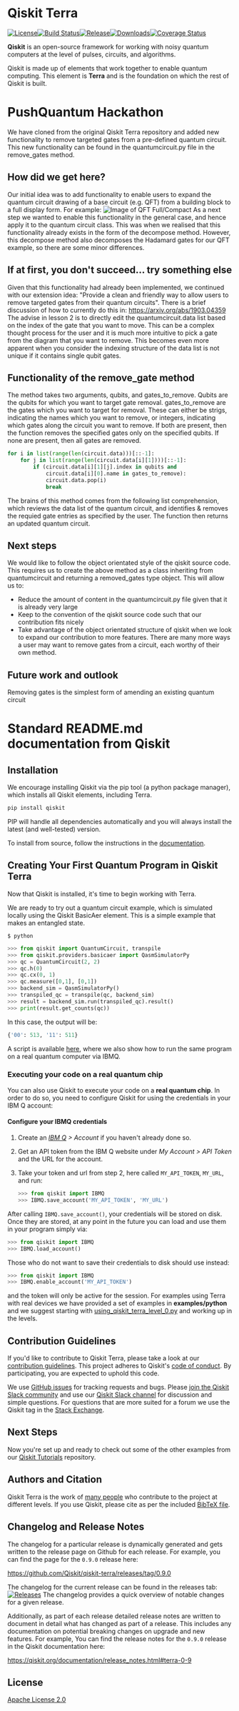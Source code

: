 # Qiskit Terra
[![License](https://img.shields.io/github/license/Qiskit/qiskit-terra.svg?style=popout-square)](https://opensource.org/licenses/Apache-2.0)<!--- long-description-skip-begin -->[![Build Status](https://img.shields.io/travis/com/Qiskit/qiskit-terra/master.svg?style=popout-square)](https://travis-ci.com/Qiskit/qiskit-terra)[![Release](https://img.shields.io/github/release/Qiskit/qiskit-terra.svg?style=popout-square)](https://github.com/Qiskit/qiskit-terra/releases)[![Downloads](https://img.shields.io/pypi/dm/qiskit-terra.svg?style=popout-square)](https://pypi.org/project/qiskit-terra/)[![Coverage Status](https://coveralls.io/repos/github/Qiskit/qiskit-terra/badge.svg?branch=main)](https://coveralls.io/github/Qiskit/qiskit-terra?branch=main)<!--- long-description-skip-end -->

**Qiskit** is an open-source framework for working with noisy quantum computers at the level of pulses, circuits, and algorithms.

Qiskit is made up of elements that work together to enable quantum computing. This element is **Terra** and is the foundation on which the rest of Qiskit is built.

# PushQuantum Hackathon
We have cloned from the original Qiskit Terra repository and added new functionality to remove targeted gates from a pre-defined quantum circuit. This new functionality can be found in the quantumcircuit.py file in the remove_gates method.

## How did we get here?
Our initial idea was to add functionality to enable users to expand the quantum circuit drawing of a base circuit (e.g. QFT) from a
building block to a full display form. For example:
![Image of QFT Full/Compact](https://github.com/biblio-techers/Qiskit-Fall-Fest-2021/blob/nadeem_develop/Images/Example_Of_Decomposition.png)
As a next step we wanted to enable this functionality in the general case, and hence apply it to the quantum circuit class. This was 
when we realised that this functionality already exists in the form of the decompose method. However, this decompose method also
decomposes the Hadamard gates for our QFT example, so there are some minor differences.
## If at first, you don't succeed... try something else
Given that this functionality had already been implemented, we continued with our extension idea: "Provide a clean and friendly way to 
allow users to remove targeted gates from their quantum circuits". There is a brief discussion of how to currently do this in:
https://arxiv.org/abs/1903.04359
The advise in lesson 2 is to directly edit the quantumcircuit.data list based on the index of the gate that you want to move. This can be a complex thought process for the user and it is much more intuitive to pick a gate from the diagram that you want to remove. This becomes even more apparent when you consider the indexing structure of the data list is not unique if it contains single qubit gates.
## Functionality of the remove_gate method
The method takes two arguments, qubits, and gates_to_remove. Qubits are the qubits for which you want to target gate removal. gates_to_remove are the gates which you want to target for removal. These can either be strigs, indicating the names which you want to remove, or integers, indicating which gates along the circuit you want to remove. If both are present, then the function removes the specified gates only on the specified qubits. If none are present, then all gates are removed.
```python
for i in list(range(len(circuit.data)))[::-1]:
    for j in list(range(len(circuit.data[i][1])))[::-1]:
        if (circuit.data[i][1][j].index in qubits and 
            circuit.data[i][0].name in gates_to_remove):
            circuit.data.pop(i)
            break
```
The brains of this method comes from the following list comprehension, which reviews the data list of the quantum circuit, and identifies & removes the requied gate entries as specified by the user.
The function then returns an updated quantum circuit.

## Next steps
We would like to follow the object orientated style of the qiskit source code. This requires us to create the above method as a class inheriting from quantumcircuit and returning a removed_gates type object. This will allow us to:
* Reduce the amount of content in the quantumcircuit.py file given that it is already very large
* Keep to the convention of the qiskit source code such that our contribution fits nicely
* Take advantage of the object orientated structure of qiskit when we look to expand our contribution to more features. There are many more ways a user may want to remove gates from a circuit, each worthy of their own method.

## Future work and outlook
Removing gates is the simplest form of amending an existing quantum circuit



# Standard README.md documentation from Qiskit

## Installation

We encourage installing Qiskit via the pip tool (a python package manager), which installs all Qiskit elements, including Terra.

```bash
pip install qiskit
```

PIP will handle all dependencies automatically and you will always install the latest (and well-tested) version.

To install from source, follow the instructions in the [documentation](https://qiskit.org/documentation/contributing_to_qiskit.html#install-terra-from-source).

## Creating Your First Quantum Program in Qiskit Terra

Now that Qiskit is installed, it's time to begin working with Terra.

We are ready to try out a quantum circuit example, which is simulated locally using
the Qiskit BasicAer element. This is a simple example that makes an entangled state.

```
$ python
```

```python
>>> from qiskit import QuantumCircuit, transpile
>>> from qiskit.providers.basicaer import QasmSimulatorPy
>>> qc = QuantumCircuit(2, 2)
>>> qc.h(0)
>>> qc.cx(0, 1)
>>> qc.measure([0,1], [0,1])
>>> backend_sim = QasmSimulatorPy()
>>> transpiled_qc = transpile(qc, backend_sim)
>>> result = backend_sim.run(transpiled_qc).result()
>>> print(result.get_counts(qc))
```

In this case, the output will be:

```python
{'00': 513, '11': 511}
```

A script is available [here](examples/python/ibmq/hello_quantum.py), where we also show how to
run the same program on a real quantum computer via IBMQ.

### Executing your code on a real quantum chip

You can also use Qiskit to execute your code on a
**real quantum chip**.
In order to do so, you need to configure Qiskit for using the credentials in
your IBM Q account:

#### Configure your IBMQ credentials

1. Create an _[IBM Q](https://quantum-computing.ibm.com) > Account_ if you haven't already done so.

2. Get an API token from the IBM Q website under _My Account > API Token_ and the URL for the account.

3. Take your token and url from step 2, here called `MY_API_TOKEN`, `MY_URL`, and run:

   ```python
   >>> from qiskit import IBMQ
   >>> IBMQ.save_account('MY_API_TOKEN', 'MY_URL')
    ```

After calling `IBMQ.save_account()`, your credentials will be stored on disk.
Once they are stored, at any point in the future you can load and use them
in your program simply via:

```python
>>> from qiskit import IBMQ
>>> IBMQ.load_account()
```

Those who do not want to save their credentials to disk should use instead:

```python
>>> from qiskit import IBMQ
>>> IBMQ.enable_account('MY_API_TOKEN')
```

and the token will only be active for the session. For examples using Terra with real
devices we have provided a set of examples in **examples/python** and we suggest starting with [using_qiskit_terra_level_0.py](examples/python/using_qiskit_terra_level_0.py) and working up in
the levels.

## Contribution Guidelines

If you'd like to contribute to Qiskit Terra, please take a look at our
[contribution guidelines](CONTRIBUTING.md). This project adheres to Qiskit's [code of conduct](CODE_OF_CONDUCT.md). By participating, you are expected to uphold this code.

We use [GitHub issues](https://github.com/Qiskit/qiskit-terra/issues) for tracking requests and bugs. Please
[join the Qiskit Slack community](https://ibm.co/joinqiskitslack)
and use our [Qiskit Slack channel](https://qiskit.slack.com) for discussion and simple questions.
For questions that are more suited for a forum we use the Qiskit tag in the [Stack Exchange](https://quantumcomputing.stackexchange.com/questions/tagged/qiskit).

## Next Steps

Now you're set up and ready to check out some of the other examples from our
[Qiskit Tutorials](https://github.com/Qiskit/qiskit-tutorials) repository.

## Authors and Citation

Qiskit Terra is the work of [many people](https://github.com/Qiskit/qiskit-terra/graphs/contributors) who contribute
to the project at different levels. If you use Qiskit, please cite as per the included [BibTeX file](https://github.com/Qiskit/qiskit/blob/master/Qiskit.bib).

## Changelog and Release Notes

The changelog for a particular release is dynamically generated and gets
written to the release page on Github for each release. For example, you can
find the page for the `0.9.0` release here:

https://github.com/Qiskit/qiskit-terra/releases/tag/0.9.0

The changelog for the current release can be found in the releases tab:
[![Releases](https://img.shields.io/github/release/Qiskit/qiskit-terra.svg?style=popout-square)](https://github.com/Qiskit/qiskit-terra/releases)
The changelog provides a quick overview of notable changes for a given
release.

Additionally, as part of each release detailed release notes are written to
document in detail what has changed as part of a release. This includes any
documentation on potential breaking changes on upgrade and new features.
For example, You can find the release notes for the `0.9.0` release in the
Qiskit documentation here:

https://qiskit.org/documentation/release_notes.html#terra-0-9

## License

[Apache License 2.0](LICENSE.txt)
